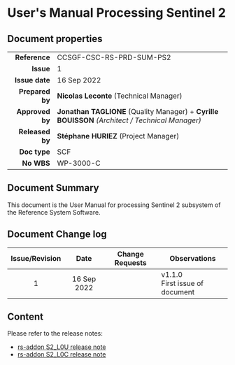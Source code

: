 # User's Manual Processing Sentinel 2

## Document properties

|    |   |
| -: | - |
|    **Reference** | CCSGF-CSC-RS-PRD-SUM-PS2 |
|        **Issue** | 1 |
|   **Issue date** | 16 Sep 2022 |
|  **Prepared by** | **Nicolas Leconte** (Technical Manager) |
|  **Approved by** | **Jonathan TAGLIONE** (Quality Manager) + **Cyrille BOUISSON**  *(Architect / Technical Manager)* |
|  **Released by** | **Stéphane HURIEZ** (Project Manager) |
|     **Doc type** | SCF |
|       **No WBS** | WP-3000-C |

## Document Summary

This document is the User Manual for processing Sentinel 2 subsystem of the Reference System Software.

## Document Change log

| Issue/Revision | Date | Change Requests | Observations |
| :------------: | :--: | --------------- | ------------ |
| 1 | 16 Sep 2022 | | v1.1.0 <br> First issue of document |

## Content

Please refer to the release notes:
- [rs-addon S2_L0U release note](./../../rs-addons/S2_L0U/Release_Note.md)
- [rs-addon S2_L0C release note](./../../rs-addons/S2_L0C/Release_Note.md)
